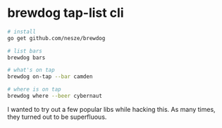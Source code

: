 # brewdog tap-list cli


```bash
# install
go get github.com/nesze/brewdog

# list bars
brewdog bars

# what's on tap
brewdog on-tap --bar camden

# where is on tap
brewdog where --beer cybernaut
```

I wanted to try out a few popular libs while hacking this. As many times, they turned out to be superfluous.
